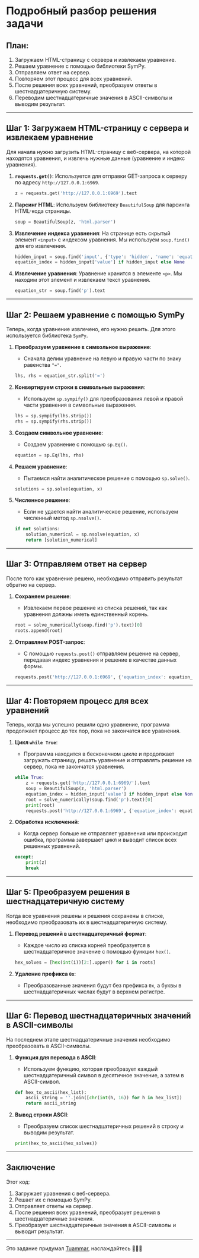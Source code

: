 
# Подробный разбор решения задачи

## План:
1. Загружаем HTML-страницу с сервера и извлекаем уравнение.
2. Решаем уравнение с помощью библиотеки SymPy.
3. Отправляем ответ на сервер.
4. Повторяем этот процесс для всех уравнений.
5. После решения всех уравнений, преобразуем ответы в шестнадцатеричную систему.
6. Переводим шестнадцатеричные значения в ASCII-символы и выводим результат.

---

## Шаг 1: Загружаем HTML-страницу с сервера и извлекаем уравнение

Для начала нужно загрузить HTML-страницу с веб-сервера, на которой находятся уравнения, и извлечь нужные данные (уравнение и индекс уравнения).

1. **`requests.get()`**: Используется для отправки GET-запроса к серверу по адресу `http://127.0.0.1:6969`.
   
    ```python
    z = requests.get('http://127.0.0.1:6969').text
    ```

2. **Парсинг HTML**: Используем библиотеку `BeautifulSoup` для парсинга HTML-кода страницы.

    ```python
    soup = BeautifulSoup(z, 'html.parser')
    ```

3. **Извлечение индекса уравнения**: На странице есть скрытый элемент `<input>` с индексом уравнения. Мы используем `soup.find()` для его извлечения.

    ```python
    hidden_input = soup.find('input', {'type': 'hidden', 'name': 'equation_index'})
    equation_index = hidden_input['value'] if hidden_input else None
    ```

4. **Извлечение уравнения**: Уравнение хранится в элементе `<p>`. Мы находим этот элемент и извлекаем текст уравнения.

    ```python
    equation_str = soup.find('p').text
    ```

---

## Шаг 2: Решаем уравнение с помощью SymPy

Теперь, когда уравнение извлечено, его нужно решить. Для этого используется библиотека `SymPy`.

1. **Преобразуем уравнение в символьное выражение**:
   - Сначала делим уравнение на левую и правую части по знаку равенства `"="`.
   
    ```python
    lhs, rhs = equation_str.split('=')
    ```

2. **Конвертируем строки в символьные выражения**:
   - Используем `sp.sympify()` для преобразования левой и правой части уравнения в символьные выражения.

    ```python
    lhs = sp.sympify(lhs.strip())
    rhs = sp.sympify(rhs.strip())
    ```

3. **Создаем символьное уравнение**:
   - Создаем уравнение с помощью `sp.Eq()`.

    ```python
    equation = sp.Eq(lhs, rhs)
    ```

4. **Решаем уравнение**:
   - Пытаемся найти аналитическое решение с помощью `sp.solve()`.

    ```python
    solutions = sp.solve(equation, x)
    ```

5. **Численное решение**:
   - Если не удается найти аналитическое решение, используем численный метод `sp.nsolve()`.

    ```python
    if not solutions:
        solution_numerical = sp.nsolve(equation, x)
        return [solution_numerical]
    ```

---

## Шаг 3: Отправляем ответ на сервер

После того как уравнение решено, необходимо отправить результат обратно на сервер.

1. **Сохраняем решение**:
   - Извлекаем первое решение из списка решений, так как уравнения должны иметь единственный корень.
   
    ```python
    root = solve_numerically(soup.find('p').text)[0]
    roots.append(root)
    ```

2. **Отправляем POST-запрос**:
   - С помощью `requests.post()` отправляем решение на сервер, передавая индекс уравнения и решение в качестве данных формы.

    ```python
    requests.post('http://127.0.0.1:6969', {'equation_index': equation_index, 'user_answer': root})
    ```

---

## Шаг 4: Повторяем процесс для всех уравнений

Теперь, когда мы успешно решили одно уравнение, программа продолжает процесс до тех пор, пока не закончатся все уравнения.

1. **Цикл `while True`**:
   - Программа находится в бесконечном цикле и продолжает загружать страницу, решать уравнение и отправлять решение на сервер, пока не закончатся уравнения.

    ```python
    while True:
        z = requests.get('http://127.0.0.1:6969/').text
        soup = BeautifulSoup(z, 'html.parser')
        equation_index = hidden_input['value'] if hidden_input else None
        root = solve_numerically(soup.find('p').text)[0]
        print(root)
        requests.post('http://127.0.0.1:6969', {'equation_index': equation_index, 'user_answer': root})
    ```

2. **Обработка исключений**:
   - Когда сервер больше не отправляет уравнения или происходит ошибка, программа завершает цикл и выводит список всех решенных уравнений.

    ```python
    except:
        print(z)
        break
    ```

---

## Шаг 5: Преобразуем решения в шестнадцатеричную систему

Когда все уравнения решены и решения сохранены в списке, необходимо преобразовать их в шестнадцатеричную систему.

1. **Перевод решений в шестнадцатеричный формат**:
   - Каждое число из списка корней преобразуется в шестнадцатеричное значение с помощью функции `hex()`.

    ```python
    hex_solves = [hex(int(i))[2:].upper() for i in roots]
    ```

2. **Удаление префикса `0x`**:
   - Преобразованные значения будут без префикса `0x`, а буквы в шестнадцатеричных числах будут в верхнем регистре.

---

## Шаг 6: Перевод шестнадцатеричных значений в ASCII-символы

На последнем этапе шестнадцатеричные значения необходимо преобразовать в ASCII-символы.

1. **Функция для перевода в ASCII**:
   - Используем функцию, которая преобразует каждый шестнадцатеричный символ в десятичное значение, а затем в ASCII-символ.

    ```python
    def hex_to_ascii(hex_list):
        ascii_string = ''.join([chr(int(h, 16)) for h in hex_list])
        return ascii_string
    ```

2. **Вывод строки ASCII**:
   - Преобразуем список шестнадцатеричных решений в строку и выводим результат.

    ```python
    print(hex_to_ascii(hex_solves))
    ```

---

## Заключение

Этот код:
1. Загружает уравнения с веб-сервера.
2. Решает их с помощью SymPy.
3. Отправляет ответы на сервер.
4. После решения всех уравнений, преобразует решения в шестнадцатеричные значения.
5. Преобразует шестнадцатеричные значения в ASCII-символы и выводит результат.

---

Это задание придумал [Tuammar](https://github.com/Tuammar), наслаждайтесь 🤗🤗🤗
